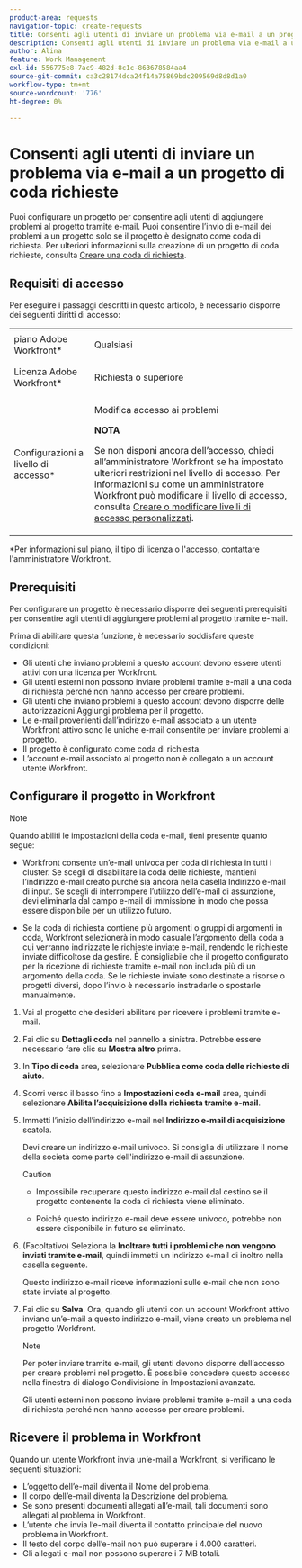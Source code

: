 ```yaml
---
product-area: requests
navigation-topic: create-requests
title: Consenti agli utenti di inviare un problema via e-mail a un progetto di coda richieste
description: Consenti agli utenti di inviare un problema via e-mail a un progetto di coda richieste
author: Alina
feature: Work Management
exl-id: 556775e8-7ac9-482d-8c1c-863678584aa4
source-git-commit: ca3c28174dca24f14a75869bdc209569d8d8d1a0
workflow-type: tm+mt
source-wordcount: '776'
ht-degree: 0%

---
```


# Consenti agli utenti di inviare un problema via e-mail a un progetto di coda richieste

<!--
<p style="color: #ff1493;" data-mc-conditions="QuicksilverOrClassic.Draft mode">(NOTE:&nbsp;When updating POP account information here, also update information in these articles: Allowing users to reply to email notifications, Configuring Email Notifications, Understanding the Queue Details Tab in a Project )</p>
-->

Puoi configurare un progetto per consentire agli utenti di aggiungere problemi al progetto tramite e-mail. Puoi consentire l’invio di e-mail dei problemi a un progetto solo se il progetto è designato come coda di richiesta. Per ulteriori informazioni sulla creazione di un progetto di coda richieste, consulta [Creare una coda di richiesta](../../../manage-work/requests/create-and-manage-request-queues/create-request-queue.md).

## Requisiti di accesso

Per eseguire i passaggi descritti in questo articolo, è necessario disporre dei seguenti diritti di accesso:

<table style="table-layout:auto"> 
 <col> 
 </col> 
 <col> 
 </col> 
 <tbody> 
  <tr> 
   <td role="rowheader">piano Adobe Workfront*</td> 
   <td> <p>Qualsiasi</p> </td> 
  </tr> 
  <tr> 
   <td role="rowheader">Licenza Adobe Workfront*</td> 
   <td> <p>Richiesta o superiore</p> </td> 
  </tr> 
  <tr> 
   <td role="rowheader">Configurazioni a livello di accesso*</td> 
   <td> <p>Modifica accesso ai problemi</p> <p><b>NOTA</b>

Se non disponi ancora dell’accesso, chiedi all’amministratore Workfront se ha impostato ulteriori restrizioni nel livello di accesso. Per informazioni su come un amministratore Workfront può modificare il livello di accesso, consulta <a href="../../../administration-and-setup/add-users/configure-and-grant-access/create-modify-access-levels.md" class="MCXref xref">Creare o modificare livelli di accesso personalizzati</a>.</p> </td>
</tr> <!--
   <tr data-mc-conditions="QuicksilverOrClassic.Draft mode"> 
    <td role="rowheader">Object permissions</td> 
    <td> <p>To configure the request queue, you must have Manage permissions to the project.</p> <p>For information on requesting additional access, see <a href="../../../workfront-basics/grant-and-request-access-to-objects/request-access.md" class="MCXref xref">Request access to objects </a>.<br></p> </td> 
   </tr>
  --> 
 </tbody> 
</table>

&#42;Per informazioni sul piano, il tipo di licenza o l&#39;accesso, contattare l&#39;amministratore Workfront.

## Prerequisiti

Per configurare un progetto è necessario disporre dei seguenti prerequisiti per consentire agli utenti di aggiungere problemi al progetto tramite e-mail.

Prima di abilitare questa funzione, è necessario soddisfare queste condizioni:

* Gli utenti che inviano problemi a questo account devono essere utenti attivi con una licenza per Workfront.
* Gli utenti esterni non possono inviare problemi tramite e-mail a una coda di richiesta perché non hanno accesso per creare problemi.
* Gli utenti che inviano problemi a questo account devono disporre delle autorizzazioni Aggiungi problema per il progetto.
* Le e-mail provenienti dall’indirizzo e-mail associato a un utente Workfront attivo sono le uniche e-mail consentite per inviare problemi al progetto.
* Il progetto è configurato come coda di richiesta.
* L’account e-mail associato al progetto non è collegato a un account utente Workfront.

## Configurare il progetto in Workfront

>[!NOTE]
>
>Quando abiliti le impostazioni della coda e-mail, tieni presente quanto segue:
>
>* Workfront consente un’e-mail univoca per coda di richiesta in tutti i cluster. Se scegli di disabilitare la coda delle richieste, mantieni l’indirizzo e-mail creato purché sia ancora nella casella Indirizzo e-mail di input. Se scegli di interrompere l’utilizzo dell’e-mail di assunzione, devi eliminarla dal campo e-mail di immissione in modo che possa essere disponibile per un utilizzo futuro.
>
>* Se la coda di richiesta contiene più argomenti o gruppi di argomenti in coda, Workfront selezionerà in modo casuale l’argomento della coda a cui verranno indirizzate le richieste inviate e-mail, rendendo le richieste inviate difficoltose da gestire.
   >È consigliabile che il progetto configurato per la ricezione di richieste tramite e-mail non includa più di un argomento della coda. Se le richieste inviate sono destinate a risorse o progetti diversi, dopo l’invio è necessario instradarle o spostarle manualmente.


1. Vai al progetto che desideri abilitare per ricevere i problemi tramite e-mail.
1. Fai clic su **Dettagli coda** nel pannello a sinistra. Potrebbe essere necessario fare clic su **Mostra altro** prima.
1. In **Tipo di coda** area, selezionare **Pubblica come coda delle richieste di aiuto**.

1. Scorri verso il basso fino a **Impostazioni coda e-mail** area, quindi selezionare **Abilita l’acquisizione della richiesta tramite e-mail**.

1. Immetti l’inizio dell’indirizzo e-mail nel **Indirizzo e-mail di acquisizione** scatola.

   Devi creare un indirizzo e-mail univoco. Si consiglia di utilizzare il nome della società come parte dell&#39;indirizzo e-mail di assunzione.

   >[!CAUTION]
   >
   >* Impossibile recuperare questo indirizzo e-mail dal cestino se il progetto contenente la coda di richiesta viene eliminato.
   >
   >* Poiché questo indirizzo e-mail deve essere univoco, potrebbe non essere disponibile in futuro se eliminato.

   <!--
   >This was the case previously, but it's not working this way anymore, since August 2022: * Emails forwarded to this email address are not added as issues to the project in&nbsp;Workfront. Only emails created from this email address are added as issues.
   -->

1. (Facoltativo) Seleziona la **Inoltrare tutti i problemi che non vengono inviati tramite e-mail**, quindi immetti un indirizzo e-mail di inoltro nella casella seguente.

   Questo indirizzo e-mail riceve informazioni sulle e-mail che non sono state inviate al progetto.

1. Fai clic su **Salva**. Ora, quando gli utenti con un account Workfront attivo inviano un’e-mail a questo indirizzo e-mail, viene creato un problema nel progetto Workfront.

   >[!NOTE]
   >
   >Per poter inviare tramite e-mail, gli utenti devono disporre dell’accesso per creare problemi nel progetto. È possibile concedere questo accesso nella finestra di dialogo Condivisione in Impostazioni avanzate.
   >
   >Gli utenti esterni non possono inviare problemi tramite e-mail a una coda di richiesta perché non hanno accesso per creare problemi.

## Ricevere il problema in Workfront

Quando un utente Workfront invia un’e-mail a Workfront, si verificano le seguenti situazioni:

* L’oggetto dell’e-mail diventa il Nome del problema.
* Il corpo dell’e-mail diventa la Descrizione del problema.
* Se sono presenti documenti allegati all’e-mail, tali documenti sono allegati al problema in Workfront.
* L’utente che invia l’e-mail diventa il contatto principale del nuovo problema in Workfront.
* Il testo del corpo dell’e-mail non può superare i 4.000 caratteri.
* Gli allegati e-mail non possono superare i 7 MB totali.
